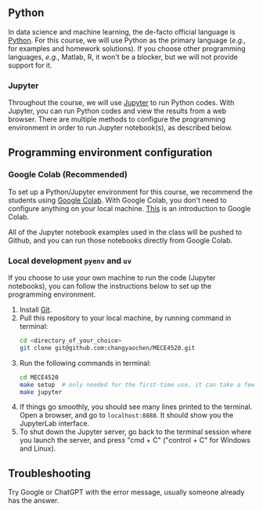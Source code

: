 ## Python

In data science and machine learning, the de-facto official language is [Python](https://en.wikipedia.org/wiki/Python_(programming_language)).
For this course, we will use Python as the primary language (*e.g.,* for examples and homework solutions).
If you choose other programming languages, *e.g.*, Matlab, R, it won't be a blocker, but we will not provide support for it.

### Jupyter
Throughout the course, we will use [Jupyter](https://jupyter.org/) to run Python codes. With Jupyter, you can run Python codes and view the results from a web browser.
There are multiple methods to configure the programming environment in order to run Jupyter notebook(s), as described below.

## Programming environment configuration

### Google Colab (Recommended)
To set up a Python/Jupyter environment for this course, we recommend the students using [Google Colab](https://colab.research.google.com/).
With Google Colab, you don't need to configure anything on your local machine.
[This](https://www.youtube.com/watch?v=inN8seMm7UI) is an introduction to Google Colab.

All of the Jupyter notebook examples used in the class will be pushed to Github, and you can run those notebooks directly from Google Colab.


### Local development `pyenv` and `uv`
If you choose to use your own machine to run the code (Jupyter notebooks), you can follow the instructions below to set up the programming environment.

1. Install [Git](https://git-scm.com/downloads).
2. Pull this repository to your local machine, by running command in terminal:
    ```sh
    cd <directory_of_your_choice>
    git clone git@github.com:changyaochen/MECE4520.git
    ```
4. Run the following commands in terminal:
   ```sh
   cd MECE4520
   make setup  # only needed for the first-time use, it can take a few minutes
   make jupyter
   ```
5. If things go smoothly, you should see many lines printed to the terminal. Open a browser, and go to `localhost:8888`. It should show you the JupyterLab interface.
6. To shut down the Jupyter server, go back to the terminal session where you launch the server, and press "cmd + C" ("control + C" for Windows and Linux).

## Troubleshooting

Try Google or ChatGPT with the error message, usually someone already has the answer.
